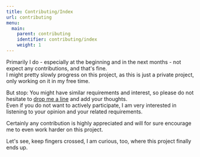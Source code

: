 ```yaml
---
title: Contributing/Index
url: contributing
menu:
  main:
    parent: contributing
    identifier: contributing/index
    weight: 1
---
```


Primarily I do - especially at the beginning and in the next months - not expect any contributions, and that's fine.  
I might pretty slowly progress on this project, as this is just a private project, only working on it in my free time.

But stop: You might have similar requirements and interest, so please do not hesitate to [drop me a line](https://github.com/sammler/sammler/issues) and add your thoughts.  
Even if you do not want to actively participate, I am very interested in listening to your opinion and your related requirements.  

Certainly any contribution is highly appreciated and will for sure encourage me to even work harder on this project.

Let's see, keep fingers crossed, I am curious, too, where this project finally ends up.